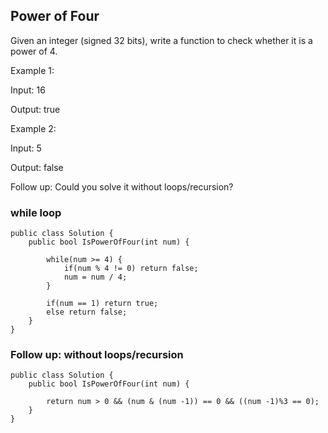 ## Power of Four

Given an integer (signed 32 bits), write a function to check whether it is a power of 4.

Example 1:

Input: 16

Output: true

Example 2:

Input: 5

Output: false

Follow up: Could you solve it without loops/recursion?

### while loop

```
public class Solution {
    public bool IsPowerOfFour(int num) {
        
        while(num >= 4) {
            if(num % 4 != 0) return false;
            num = num / 4;
        }
        
        if(num == 1) return true;
        else return false;
    }
}
```
### Follow up: without loops/recursion

```
public class Solution {
    public bool IsPowerOfFour(int num) {
        
        return num > 0 && (num & (num -1)) == 0 && ((num -1)%3 == 0);
    }
}
```

